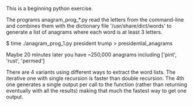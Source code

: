 This is a beginning python exercise.

The programs anagram_prog_*.py read the letters from
the command-line and combines them with the dictionary
file '/usr/share/dict/words' to generate a list of anagrams
where each word is at least 3 letters.

$ time ./anagram_prog_1.py president trump > presidential_anagrams

Maybe 20 minutes later you have ~250,000 anagrams including
['pint', 'rust', 'permed']

There are 4 variants using different ways to extract the word lists.
The iterative one with single recursion is faster than double
recursion.  The 4th one generates a single output per call to the
function (rather than returning eventually with all the results)
making that much the fastest way to get one output.
